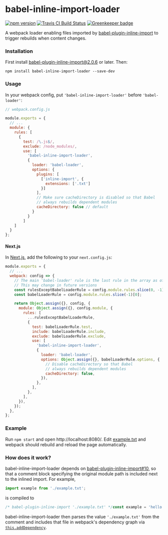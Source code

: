 # babel-inline-import-loader

[![npm version](https://img.shields.io/npm/v/babel-inline-import-loader.svg)](https://www.npmjs.com/package/babel-inline-import-loader)
[![Travis CI Build Status](https://travis-ci.org/elliottsj/combine-loader.svg?branch=master)](https://travis-ci.org/elliottsj/combine-loader)
[![Greenkeeper badge](https://badges.greenkeeper.io/elliottsj/babel-inline-import-loader.svg)](https://greenkeeper.io/)

A webpack loader enabling files imported by [babel-plugin-inline-import](https://github.com/quadric/babel-plugin-inline-import) to trigger rebuilds when content changes.

### Installation

First install [babel-plugin-inline-import@2.0.6](https://github.com/quadric/babel-plugin-inline-import) or later. Then:

```shell
npm install babel-inline-import-loader --save-dev
```

### Usage

In your webpack config, put `'babel-inline-import-loader'` before `'babel-loader'`:

```js
// webpack.config.js

module.exports = {
  // ...
  module: {
    rules: [
      {
        test: /\.js$/,
        exclude: /node_modules/,
        use: [
          'babel-inline-import-loader',
          {
            loader: 'babel-loader',
            options: {
              plugins: [
                ['inline-import', {
                  extensions: ['.txt']
                }]
              ],
              // Make sure cacheDirectory is disabled so that Babel
              // always rebuilds dependent modules
              cacheDirectory: false // default
            }
          }
        ]
    ]
  }
};
```

#### Next.js

In [Next.js](https://github.com/zeit/next.js), add the following to your `next.config.js`:

```js
module.exports = {
  // ...
  webpack: config => {
    // The main 'babel-loader' rule is the last rule in the array as of next@2.4.7
    // This may change in future versions
    const rulesExceptBabelLoaderRule = config.module.rules.slice(0, -1);
    const babelLoaderRule = config.module.rules.slice(-1)[0];

    return Object.assign({}, config, {
      module: Object.assign({}, config.module, {
        rules: [
          ...rulesExceptBabelLoaderRule,
          {
            test: babelLoaderRule.test,
            include: babelLoaderRule.include,
            exclude: babelLoaderRule.exclude,
            use: [
              'babel-inline-import-loader',
              {
                loader: 'babel-loader',
                options: Object.assign({}, babelLoaderRule.options, {
                  // Disable cacheDirectory so that Babel
                  // always rebuilds dependent modules
                  cacheDirectory: false,
                }),
              },
            ],
          },
        ],
      }),
    });
  },
};
```

### Example

Run `npm start` and open http://localhost:8080/. Edit [example.txt](example/example.txt) and webpack should rebuild and reload the page automatically.

### How does it work?

babel-inline-import-loader depends on [babel-plugin-inline-import#10](https://github.com/Quadric/babel-plugin-inline-import/pull/10), so that a comment block specifying the original module path is included next to the inlined import. For example,

```js
import example from './example.txt';
```
is compiled to
```js
/* babel-plugin-inline-import './example.txt' */const example = 'hello world';
```

babel-inline-import-loader then parses the value `'./example.txt'` from the comment and includes that file in webpack's dependency graph via [`this.addDependency`](https://webpack.js.org/api/loaders/#this-adddependency).
